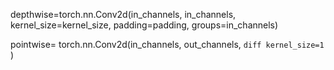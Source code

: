 depthwise=torch.nn.Conv2d(in_channels, in_channels, kernel_size=kernel_size, 
 padding=padding,<span color="blue"> groups=in_channels</span>)
 
 
pointwise= torch.nn.Conv2d(in_channels, out_channels, ```diff kernel_size=1 ```)
